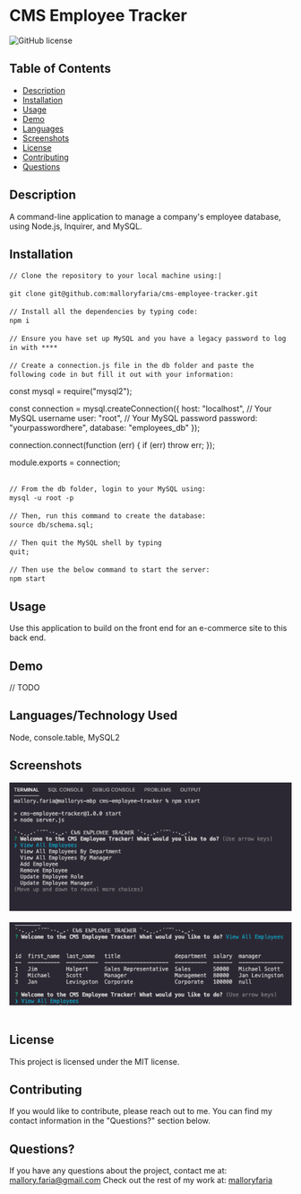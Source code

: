 # CMS Employee Tracker
![GitHub license](https://img.shields.io/badge/license-MIT-ff69b4.svg)
## Table of Contents 

- [Description](#description)
- [Installation](#installation)
- [Usage](#usage)
- [Demo](#demo)
- [Languages](#languages)
- [Screenshots](#screenshots)
- [License](#license)
- [Contributing](#contributing)
- [Questions](#questions)

## Description

A command-line application to manage a company's employee database, using Node.js, Inquirer, and MySQL.

## Installation

```
// Clone the repository to your local machine using:|

git clone git@github.com:malloryfaria/cms-employee-tracker.git

// Install all the dependencies by typing code:
npm i

// Ensure you have set up MySQL and you have a legacy password to log in with ****

// Create a connection.js file in the db folder and paste the following code in but fill it out with your information:
```
const mysql = require("mysql2");

const connection = mysql.createConnection({
  host: "localhost",
  // Your MySQL username
  user: "root",
  // Your MySQL password
  password: "yourpasswordhere",
  database: "employees_db"
});

connection.connect(function (err) {
  if (err) throw err;
});

module.exports = connection;

```

// From the db folder, login to your MySQL using:
mysql -u root -p

// Then, run this command to create the database:
source db/schema.sql;

// Then quit the MySQL shell by typing
quit;

// Then use the below command to start the server:
npm start

```

## Usage
Use this application to build on the front end for an e-commerce site to this back end.

## Demo
// TODO

## Languages/Technology Used
Node, console.table, MySQL2

## Screenshots
![npm seed command](./assets/images/screenshot.jpg?raw=true) <br /><br />
![npm start command](./assets/images/screenshot2.jpg?raw=true) <br /><br />

## License

This project is licensed under the MIT license.
  
## Contributing
If you would like to contribute, please reach out to me. You can find my contact information in the  "Questions?" section below.

## Questions?

If you have any questions about the project, contact me at: mallory.faria@gmail.com
Check out the rest of my work at: [malloryfaria](https://github.com/malloryfaria/)
